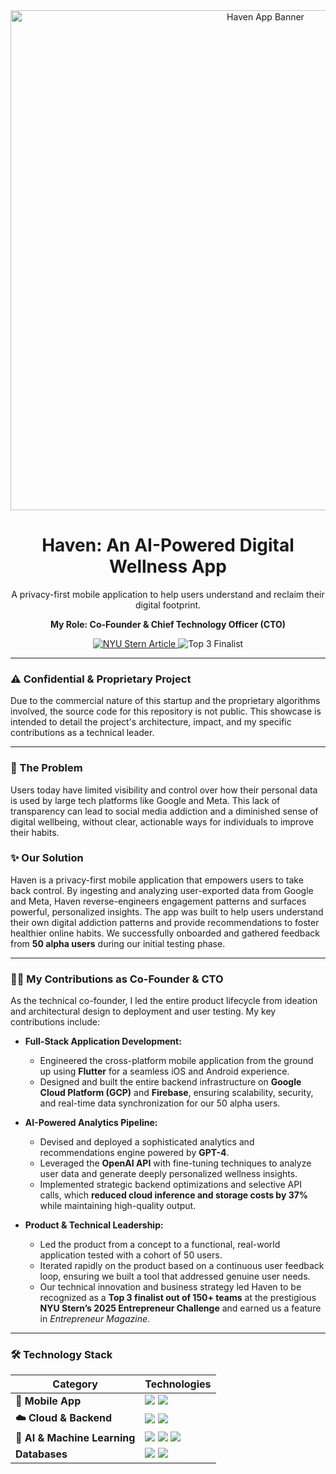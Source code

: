 

<div align="center">
  <img src="[URL_TO_A_LOGO_OR_BANNER_IMAGE_IF_YOU_HAVE_ONE]" alt="Haven App Banner" width="800"/>
  <h1 align="center">Haven: An AI-Powered Digital Wellness App</h1>
  <p align="center">
    A privacy-first mobile application to help users understand and reclaim their digital footprint.
  </p>
  <p align="center">
    <strong>My Role: Co-Founder & Chief Technology Officer (CTO)</strong>
  </p>
</div>

<p align="center">
  <a href="https://nyusternberkleycenter.com/2025/04/taking-control-of-your-digital-footprint-with-haven/" target="_blank">
    <img src="https://img.shields.io/badge/NYU_Stern_Feature-Read_Article-blue?style=for-the-badge" alt="NYU Stern Article"/>
  </a>
  <img src="https://img.shields.io/badge/NYU_Entrepreneur_Challenge-Top_3_Finalist-brightgreen?style=for-the-badge" alt="Top 3 Finalist"/>
</p>

---

### ⚠️ Confidential & Proprietary Project

Due to the commercial nature of this startup and the proprietary algorithms involved, the source code for this repository is not public. This showcase is intended to detail the project's architecture, impact, and my specific contributions as a technical leader.

---

### 🎯 The Problem

Users today have limited visibility and control over how their personal data is used by large tech platforms like Google and Meta. This lack of transparency can lead to social media addiction and a diminished sense of digital wellbeing, without clear, actionable ways for individuals to improve their habits.

### ✨ Our Solution

Haven is a privacy-first mobile application that empowers users to take back control. By ingesting and analyzing user-exported data from Google and Meta, Haven reverse-engineers engagement patterns and surfaces powerful, personalized insights. The app was built to help users understand their own digital addiction patterns and provide recommendations to foster healthier online habits. We successfully onboarded and gathered feedback from **50 alpha users** during our initial testing phase.

---

### 👨‍💻 My Contributions as Co-Founder & CTO

As the technical co-founder, I led the entire product lifecycle from ideation and architectural design to deployment and user testing. My key contributions include:

* **Full-Stack Application Development:**
    * Engineered the cross-platform mobile application from the ground up using **Flutter** for a seamless iOS and Android experience.
    * Designed and built the entire backend infrastructure on **Google Cloud Platform (GCP)** and **Firebase**, ensuring scalability, security, and real-time data synchronization for our 50 alpha users.

* **AI-Powered Analytics Pipeline:**
    * Devised and deployed a sophisticated analytics and recommendations engine powered by **GPT-4**.
    * Leveraged the **OpenAI API** with fine-tuning techniques to analyze user data and generate deeply personalized wellness insights.
    * Implemented strategic backend optimizations and selective API calls, which **reduced cloud inference and storage costs by 37%** while maintaining high-quality output.

* **Product & Technical Leadership:**
    * Led the product from a concept to a functional, real-world application tested with a cohort of 50 users.
    * Iterated rapidly on the product based on a continuous user feedback loop, ensuring we built a tool that addressed genuine user needs.
    * Our technical innovation and business strategy led Haven to be recognized as a **Top 3 finalist out of 150+ teams** at the prestigious **NYU Stern’s 2025 Entrepreneur Challenge** and earned us a feature in *Entrepreneur Magazine*.

---

### 🛠️ Technology Stack

| Category            | Technologies                                                                                                                                                                                                                                                        |
| ------------------- | ------------------------------------------------------------------------------------------------------------------------------------------------------------------------------------------------------------------------------------------------------------------- |
| **📱 Mobile App** | <img src="https://img.shields.io/badge/Flutter-02569B?style=flat&logo=flutter&logoColor=white" /> <img src="https://img.shields.io/badge/Dart-0175C2?style=flat&logo=dart&logoColor=white" />                                                                       |
| **☁️ Cloud & Backend** | <img src="https://img.shields.io/badge/Google_Cloud-4285F4?style=flat&logo=google-cloud&logoColor=white" /> <img src="https://img.shields.io/badge/Firebase-FFCA28?style=flat&logo=firebase&logoColor=black" />                                                    |
| **🤖 AI & Machine Learning** | <img src="https://img.shields.io/badge/Python-3776AB?style=flat&logo=python&logoColor=white" /> <img src="https://img.shields.io/badge/OpenAI_API-412991?style=flat&logo=openai&logoColor=white" /> <img src="https://img.shields.io/badge/GPT--4-74aa9c?style=flat" /> |
| **Databases** | <img src="https://img.shields.io/badge/Firestore-FFCA28?style=flat&logo=firebase&logoColor=black" /> <img src="https://img.shields.io/badge/Google_Cloud_Storage-4285F4?style=flat&logo=google-cloud&logoColor=white" />                                               |
